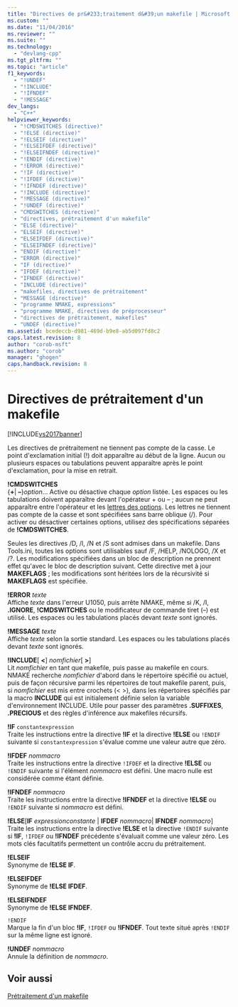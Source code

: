 ```yaml
---
title: "Directives de pr&#233;traitement d&#39;un makefile | Microsoft Docs"
ms.custom: ""
ms.date: "11/04/2016"
ms.reviewer: ""
ms.suite: ""
ms.technology: 
  - "devlang-cpp"
ms.tgt_pltfrm: ""
ms.topic: "article"
f1_keywords: 
  - "!UNDEF"
  - "!INCLUDE"
  - "!IFNDEF"
  - "!MESSAGE"
dev_langs: 
  - "C++"
helpviewer_keywords: 
  - "!CMDSWITCHES (directive)"
  - "!ELSE (directive)"
  - "!ELSEIF (directive)"
  - "!ELSEIFDEF (directive)"
  - "!ELSEIFNDEF (directive)"
  - "!ENDIF (directive)"
  - "!ERROR (directive)"
  - "!IF (directive)"
  - "!IFDEF (directive)"
  - "!IFNDEF (directive)"
  - "!INCLUDE (directive)"
  - "!MESSAGE (directive)"
  - "!UNDEF (directive)"
  - "CMDSWITCHES (directive)"
  - "directives, prétraitement d'un makefile"
  - "ELSE (directive)"
  - "ELSEIF (directive)"
  - "ELSEIFDEF (directive)"
  - "ELSEIFNDEF (directive)"
  - "ENDIF (directive)"
  - "ERROR (directive)"
  - "IF (directive)"
  - "IFDEF (directive)"
  - "IFNDEF (directive)"
  - "INCLUDE (directive)"
  - "makefiles, directives de prétraitement"
  - "MESSAGE (directive)"
  - "programme NMAKE, expressions"
  - "programme NMAKE, directives de préprocesseur"
  - "directives de prétraitement, makefiles"
  - "UNDEF (directive)"
ms.assetid: bcedeccb-d981-469d-b9e8-ab5d097fd8c2
caps.latest.revision: 8
author: "corob-msft"
ms.author: "corob"
manager: "ghogen"
caps.handback.revision: 8
---
```

# Directives de pr&#233;traitement d&#39;un makefile
[!INCLUDE[vs2017banner](../assembler/inline/includes/vs2017banner.md)]

Les directives de prétraitement ne tiennent pas compte de la casse.  Le point d'exclamation initial \(\!\) doit apparaître au début de la ligne.  Aucun ou plusieurs espaces ou tabulations peuvent apparaître après le point d'exclamation, pour la mise en retrait.  
  
 **\!CMDSWITCHES**  
 {**\+**&#124; **–**}*option*...  Active ou désactive chaque *option* listée.  Les espaces ou les tabulations doivent apparaître devant l'opérateur \+ ou – ; aucun ne peut apparaître entre l'opérateur et les [lettres des options](../build/nmake-options.md).  Les lettres ne tiennent pas compte de la casse et sont spécifiées sans barre oblique \(\/\).  Pour activer ou désactiver certaines options, utilisez des spécifications séparées de **\!CMDSWITCHES**.  
  
 Seules les directives \/D, \/I, \/N et \/S sont admises dans un makefile.  Dans Tools.ini, toutes les options sont utilisables sauf \/F, \/HELP, \/NOLOGO, \/X et \/?.  Les modifications spécifiées dans un bloc de description ne prennent effet qu'avec le bloc de description suivant.  Cette directive met à jour **MAKEFLAGS** ; les modifications sont héritées lors de la récursivité si **MAKEFLAGS** est spécifiée.  
  
 **\!ERROR**  *texte*  
 Affiche *texte* dans l'erreur U1050, puis arrête NMAKE, même si \/K, \/I, **.IGNORE**, **\!CMDSWITCHES** ou le modificateur de commande tiret \(–\) est utilisé.  Les espaces ou les tabulations placés devant *texte* sont ignorés.  
  
 **\!MESSAGE**  *texte*  
 Affiche *texte* selon la sortie standard.  Les espaces ou les tabulations placés devant *texte* sont ignorés.  
  
 **\!INCLUDE**\[ **\<**\] *nomfichier*\[ **\>**\]  
 Lit *nomfichier* en tant que makefile, puis passe au makefile en cours.  NMAKE recherche *nomfichier* d'abord dans le répertoire spécifié ou actuel, puis de façon récursive parmi les répertoires de tout makefile parent, puis, si *nomfichier* est mis entre crochets \(\< \>\), dans les répertoires spécifiés par la macro **INCLUDE** qui est initialement définie selon la variable d'environnement INCLUDE.  Utile pour passer des paramètres **.SUFFIXES**, **.PRECIOUS** et des règles d'inférence aux makefiles récursifs.  
  
 **\!IF**  `constantexpression`  
 Traite les instructions entre la directive **\!IF** et la directive **\!ELSE** ou `!ENDIF` suivante si `constantexpression` s'évalue comme une valeur autre que zéro.  
  
 **\!IFDEF**  *nommacro*  
 Traite les instructions entre la directive `!IFDEF` et la directive **\!ELSE** ou `!ENDIF` suivante si l'élément *nommacro* est défini.  Une macro nulle est considérée comme étant définie.  
  
 **\!IFNDEF**  *nommacro*  
 Traite les instructions entre la directive **\!IFNDEF** et la directive **\!ELSE** ou `!ENDIF` suivante si *nommacro* est défini.  
  
 **\!ELSE**\[**IF** *expressionconstante* &#124; **IFDEF** *nommacro*&#124; **IFNDEF** *nommacro*\]  
 Traite les instructions entre la directive **\!ELSE** et la directive `!ENDIF` suivante si **\!IF**, `!IFDEF` ou **\!IFNDEF** précédente s'évaluait comme une valeur zéro.  Les mots clés facultatifs permettent un contrôle accru du prétraitement.  
  
 **\!ELSEIF**  
 Synonyme de **\!ELSE IF**.  
  
 **\!ELSEIFDEF**  
 Synonyme de **\!ELSE IFDEF**.  
  
 **\!ELSEIFNDEF**  
 Synonyme de **\!ELSE IFNDEF**.  
  
 `!ENDIF`  
 Marque la fin d'un bloc **\!IF**, `!IFDEF` ou **\!IFNDEF**.  Tout texte situé après `!ENDIF` sur la même ligne est ignoré.  
  
 **\!UNDEF**  *nommacro*  
 Annule la définition de *nommacro*.  
  
## Voir aussi  
 [Prétraitement d'un makefile](../build/makefile-preprocessing.md)